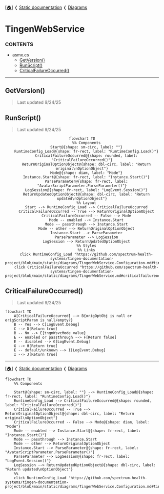 <!-- u250924 -->

[[🏠︎](../../README.md)] ❬ [Static documentation](../README.md) ❬ [Diagrams](README.md)

# TingenWebService

### CONTENTS

* asmx.cs
    * [GetVersion()](#getversion)
    * [RunScript()](#runscript)
    * [CriticalFailureOccurred()](#criticalfailureoccurred)

***

## GetVersion()

> Last updated 9/24/25

## RunScript()

> Last updated 9/24/25

<div align="center">

```mermaid
flowchart TD
    %% Components
    Start@{shape: sm-circ, label: ""}
    RuntimeConfig_Load@{shape: fr-rect, label: "RuntimeConfig.Load()"}
    CriticalFailureOccurred@{shape: rounded, label: "CriticalFailureOccurred()"}
    ReturnOriginalOptionObject@{shape: dbl-circ, label: "Return original\nOptionObject"}
    Mode@{shape: diam, label: "Mode"}
    Instance.Start@{shape: fr-rect, label: "Instance.Start()"}
    ParseParameter@{shape: fr-rect, label: "AvatarScriptParameter.ParseParameter()"}
    LogSession@{shape: fr-rect, label: "LogEvent.Session()"}
    ReturnUpdatedOptionObject@{shape: dbl-circ, label: "Return updated\nOptionObject"}
    %% Layout
    Start --> RuntimeConfig_Load --> CriticalFailureOccurred
    CriticalFailureOccurred -- True --> ReturnOriginalOptionObject
    CriticalFailureOccurred -- False --> Mode
    Mode -- enabled --> Instance.Start
    Mode -- passthrough --> Instance.Start
    Mode -- other --> ReturnOriginalOptionObject
    Instance.Start --> ParseParameter
    ParseParameter --> LogSession
    LogSession --> ReturnUpdatedOptionObject
    %% Styles
    %% Links
    click RuntimeConfig_Load "https://github.com/spectrum-health-systems/tingen-documentation-project/blob/main/static/diagrams/TingenWebService.Configuration.md#tingenwebserviceconfigurationruntimeconfigcs"
    click CriticalFailureOccurred "https://github.com/spectrum-health-systems/tingen-documentation-project/blob/main/static/diagrams/TingenWebService.md#criticalfailureoccurred"
```

</div>

## CriticalFailureOccurred()

> Last updated 9/24/25

```mermaid
flowchart TD
    A[CriticalFailureOccurred] --> B{origOptObj is null or origScriptParam is null/empty?}
    B -- Yes --> C[LogEvent.Debug]
    C --> D[Return true]
    B -- No --> E{tngnWsvcMode value}
    E -- enabled or passthrough --> F[Return false]
    E -- disabled --> G[LogEvent.Debug]
    G --> H[Return true]
    E -- default/unknown --> I[LogEvent.Debug]
    I --> J[Return true]
```

***

[[🏠︎](../../README.md)] ❬ [Static documentation](../README.md) ❬ [Diagrams](README.md)



```mermaid
flowchart TD
    %% Components

    Start@{shape: sm-circ, label: ""} --> RuntimeConfig_Load@{shape: fr-rect, label: "RuntimeConfig.Load()"}
    RuntimeConfig_Load --> CriticalFailureOccurred@{shape: rounded, label: "CriticalFailureOccurred()"}
    CriticalFailureOccurred -- True --> ReturnOriginalOptionObject@{shape: dbl-circ, label: "Return original\nOptionObject"}
    CriticalFailureOccurred -- False --> Mode@{shape: diam, label: "Mode"}
    Mode -- enabled --> Instance.Start@{shape: fr-rect, label: "Instance.Start()"}
    Mode -- passthrough --> Instance.Start
    Mode -- other --> ReturnOriginalOptionObject
    Instance.Start --> ParseParameter@{shape: fr-rect, label: "AvatarScriptParameter.ParseParameter()"}
    ParseParameter --> LogSession@{shape: fr-rect, label: "LogEvent.Session()"}
    LogSession --> ReturnUpdatedOptionObject@{shape: dbl-circ, label: "Return updated\nOptionObject"}
    %%
    click RuntimeConfig_Load "https://github.com/spectrum-health-systems/tingen-documentation-project/blob/main/static/diagrams/TingenWebService.Configuration.md#tingenwebserviceconfigurationruntimeconfigcs"
```